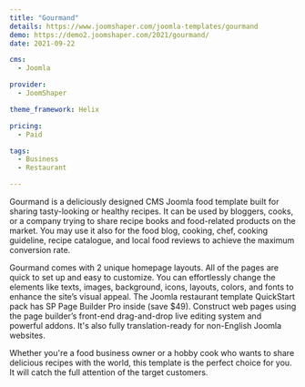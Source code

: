 ```yaml
---
title: "Gourmand"
details: https://www.joomshaper.com/joomla-templates/gourmand
demo: https://demo2.joomshaper.com/2021/gourmand/
date: 2021-09-22

cms: 
  - Joomla

provider:
  - JoomShaper

theme_framework: Helix

pricing:
  - Paid

tags:
  - Business
  - Restaurant

---
```


Gourmand is a deliciously designed CMS Joomla food template built for sharing tasty-looking or healthy recipes. It can be used by bloggers, cooks, or a company trying to share recipe books and food-related products on the market. You may use it also for the food blog, cooking, chef, cooking guideline, recipe catalogue, and local food reviews to achieve the maximum conversion rate.

Gourmand comes with 2 unique homepage layouts. All of the pages are quick to set up and easy to customize. You can effortlessly change the elements like texts, images, background, icons, layouts, colors, and fonts to enhance the site’s visual appeal. The Joomla restaurant template QuickStart pack has SP Page Builder Pro inside (save $49). Construct web pages using the page builder’s front-end drag-and-drop live editing system and powerful addons. It's also fully translation-ready for non-English Joomla websites.

Whether you're a food business owner or a hobby cook who wants to share delicious recipes with the world, this template is the perfect choice for you. It will catch the full attention of the target customers.


